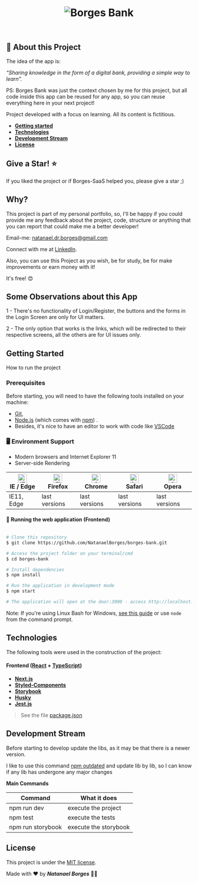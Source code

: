 <h1  align="center">
<br>
<img src="https://res.cloudinary.com/duugdpulf/image/upload/v1635193031/BB_awsyxn.png"  alt="Borges Bank">
<br><br>

</h1>

## 🔖  About this Project

The idea of the app is:

_“Sharing knowledge in the form of a digital bank, providing a simple way to learn”._

PS: Borges Bank was just the context chosen by me for this project, but all code inside this app can be reused for any app, so you can reuse everything here in your next project!

Project developed with a focus on learning. All its content is fictitious.

- **<a  href="#getting-started">Getting started</a>**
- **<a  href="#technologies">Technologies</a>**
- **<a  href="#development-stream">Development Stream</a>**
- **<a  href="#license">License</a>**

## Give a Star!  ⭐

If you liked the project or if Borges-SaaS helped you, please give a star ;)

## Why?

This project is part of my personal portfolio, so, I'll be happy if you could provide me any feedback about the project, code, structure or anything that you can report that could make me a better developer!

Email-me: natanael.dr.borges@gmail.com

Connect with me at [LinkedIn](https://www.linkedin.com/in/natanael-borges-b9a40576/).

Also, you can use this Project as you wish, be for study, be for make improvements or earn money with it!

It's free! 😍

## Some Observations about this App

1 - There's no functionality of Login/Register, the buttons and the forms in the Login Screen are only for UI matters.

2 - The only option that works is the links, which will be redirected to their respective screens, all the others are for UI issues only.

## Getting Started

How to run the project

### Prerequisites

Before starting, you will need to have the following tools installed on your machine:</br>
- [Git](https://git-scm.com),</br>
- [Node.js](https://nodejs.org/en/) (which comes with [npm](http://npmjs.com/)) .</br>
- Besides, it's nice to have an editor to work with code like [VSCode](https://code.visualstudio.com/)

### 🖥 Environment Support

- Modern browsers and Internet Explorer 11
- Server-side Rendering

| <img src="https://raw.githubusercontent.com/alrra/browser-logos/master/src/edge/edge_48x48.png" alt="IE / Edge" width="24px" height="24px" /></br>IE / Edge | <img src="https://raw.githubusercontent.com/alrra/browser-logos/master/src/firefox/firefox_48x48.png" alt="Firefox" width="24px" height="24px" /></br>Firefox | <img src="https://raw.githubusercontent.com/alrra/browser-logos/master/src/chrome/chrome_48x48.png" alt="Chrome" width="24px" height="24px" /></br>Chrome |  <img src="https://raw.githubusercontent.com/alrra/browser-logos/master/src/safari/safari_48x48.png" alt="Safari" width="24px" height="24px" /></br>Safari | <img src="https://raw.githubusercontent.com/alrra/browser-logos/master/src/opera/opera_48x48.png" alt="Opera" width="24px" height="24px" /></br>Opera
| --- | --- | --- | --- | --- |
| IE11, Edge | last versions | last versions | last versions | last versions |

#### 🧭 Running the web application (Frontend)

```bash

# Clone this repository
$ git clone https://github.com/NatanaelBorges/borges-bank.git

# Access the project folder on your terminal/cmd
$ cd borges-bank

# Install dependencies
$ npm install

# Run the application in development mode
$ npm start

# The application will open at the door:3000 - access http://localhost:3000

```

Note: If you're using Linux Bash for Windows, [see this guide](https://www.howtogeek.com/261575/how-to-run-graphical-linux-desktop-applications-from-windows-10s-bash-shell/) or use `node` from the command prompt.

## Technologies

The following tools were used in the construction of the project:

#### **Frontend**  ([React](https://reactjs.org/)  +  [TypeScript](https://www.typescriptlang.org/))

- **[Next.js](https://nextjs.org)**
- **[Styled-Components](https://styled-components.com/)**
- **[Storybook](https://storybook.js.org/)**
- **[Husky](https://www.npmjs.com/package/husky)**
- **[Jest.js](https://jestjs.io/)**

> See the file  [package.json](https://github.com/NatanaelBorges/borges-bank/blob/main/package.json)

## Development Stream

Before starting to develop update the libs, as it may be that there is a newer version.

I like to use this command [npm outdated](https://docs.npmjs.com/cli/v7/commands/npm-outdated) and update lib by lib, so I can know if any lib has undergone any major changes

**Main Commands**

|Command|What it does|
|--|--|
|npm run dev| execute the project |
|npm test| execute the tests  |
|npm run storybook  | execute the storybook |

## License

This project is under the  [MIT license](https://github.com/NatanaelBorges/borges-bank/blob/main/LICENSE).

Made with ❤️  by ***Natanael Borges*** 👋🏽
